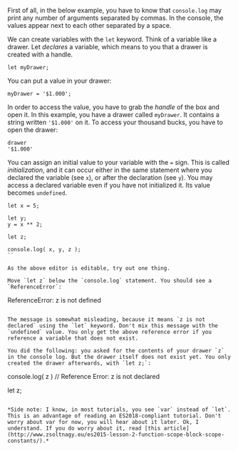 First of all, in the below example, you have to know that `console.log` may print any number of arguments separated by commas. In the console, the values appear next to each other separated by a space.

We can create variables with the `let` keyword. Think of a variable like a drawer. Let *declares* a variable, which means to you that a drawer is created with a handle.

```
let myDrawer;
```

You can put a value in your drawer:

```
myDrawer = '$1.000';
```

In order to access the value, you have to grab the *handle* of the box and open it. In this example, you have a drawer called `myDrawer`. It contains a string written `'$1.000'` on it. To access your thousand bucks, you have to open the drawer:

```
drawer
'$1.000'
```

You can assign an initial value to your variable with the `=` sign. This is called *initialization*, and it can occur either in the same statement where you declared the variable (see `x`), or after the declaration (see `y`). You may access a declared variable even if you have not initialized it. Its value becomes `undefined`. 

```
let x = 5;

let y;
y = x ** 2;

let z;

console.log( x, y, z );
``

As the above editor is editable, try out one thing. 

Move `let z` below the `console.log` statement. You should see a `ReferenceError`:

```
ReferenceError: z is not defined
```

The message is somewhat misleading, because it means `z is not declared` using the `let` keyword. Don't mix this message with the `undefined` value. You only get the above reference error if you reference a variable that does not exist.

You did the following: you asked for the contents of your drawer `z` in the console log. But the drawer itself does not exist yet. You only created the drawer afterwards, with `let z;`:

```
console.log( z )  // Reference Error: z is not declared

let z;
```

*Side note: I know, in most tutorials, you see `var` instead of `let`. This is an advantage of reading an ES2018-compliant tutorial. Don't worry about var for now, you will hear about it later. Ok, I understand. If you do worry about it, read [this article](http://www.zsoltnagy.eu/es2015-lesson-2-function-scope-block-scope-constants/).*
